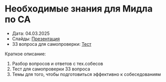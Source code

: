 # Необходимые знания для Мидла по СА

- Дата: 04.03.2025  
- Слайды: [Презентация](https://docs.google.com/presentation/d/1HWGPibXH1RalbaJwOYidamrk8Ga-kSCU3EPN5Ynjjgw/edit?usp=sharing)
- 33 вопроса для самопроверки: [Тест](https://docs.google.com/document/d/1xFPaXN27zRtDwMTPHLauMT3iaqnS3tylaAS2PVX86TU/edit?usp=sharing)

Краткое описание:
1. Разбор вопросов и ответов с тех.собесов
2. Тест для самопроверки 33 вопроса
3. Темы для того, чтобы подготовиться эффективно к собеседованиям